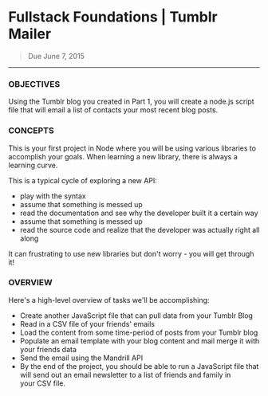 # Fullstack Foundations | Tumblr Mailer

> Due June 7, 2015

------

### OBJECTIVES

Using the Tumblr blog you created in Part 1, you will create a node.js script file that will email a list of contacts your most recent blog posts.

### CONCEPTS

This is your first project in Node where you will be using various libraries to accomplish your goals. When learning a new library, there is always a learning curve.

This is a typical cycle of exploring a new API:

- play with the syntax
- assume that something is messed up
- read the documentation and see why the developer built it a certain way
- assume that something is messed up
- read the source code and realize that the developer was actually right all along

It can frustrating to use new libraries but don't worry - you will get through it!

### OVERVIEW

Here's a high-level overview of tasks we'll be accomplishing:

- Create another JavaScript file that can pull data from your Tumblr Blog
- Read in a CSV file of your friends' emails
- Load the content from some time-period of posts from your Tumblr blog
- Populate an email template with your blog content and mail merge it with your friends data
- Send the email using the Mandrill API
- By the end of the project, you should be able to run a JavaScript file that will send out an email newsletter to a list of friends and family in your CSV file.